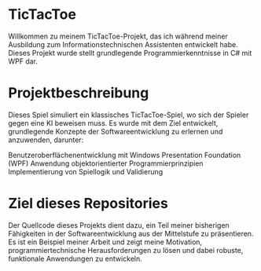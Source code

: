 # TicTacToe

Willkommen zu meinem TicTacToe-Projekt, das ich während meiner Ausbildung zum Informationstechnischen Assistenten entwickelt habe. Dieses Projekt wurde stellt grundlegende Programmierkenntnisse in C# mit WPF dar.

# Projektbeschreibung

Dieses Spiel simuliert ein klassisches TicTacToe-Spiel, wo sich der Spieler gegen eine KI beweisen muss. Es wurde mit dem Ziel entwickelt, grundlegende Konzepte der Softwareentwicklung zu erlernen und anzuwenden, darunter:

Benutzeroberflächenentwicklung mit Windows Presentation Foundation (WPF)
Anwendung objektorientierter Programmierprinzipien
Implementierung von Spiellogik und Validierung

# Ziel dieses Repositories

Der Quellcode dieses Projekts dient dazu, ein Teil meiner bisherigen Fähigkeiten in der Softwareentwicklung aus der Mittelstufe zu präsentieren. Es ist ein Beispiel meiner Arbeit und zeigt meine Motivation, programmiertechnische Herausforderungen zu lösen und dabei robuste, funktionale Anwendungen zu entwickeln.
